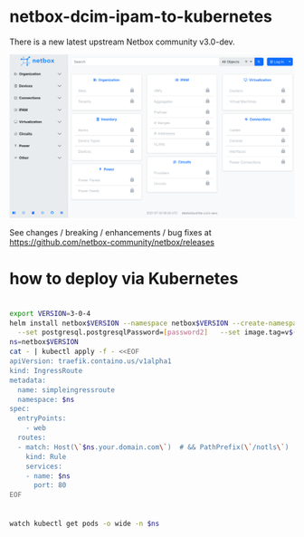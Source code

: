 # netbox-dcim-ipam-to-kubernetes

There is a new latest upstream Netbox community v3.0-dev.

![Netbox v3.0-dev](./netbox-v3-dev.png "Netbox v3.0-dev deployed via Netbox Community Docker")

See changes / breaking / enhancements / bug fixes at https://github.com/netbox-community/netbox/releases

# how to deploy via Kubernetes
```bash

export VERSION=3-0-4
helm install netbox$VERSION --namespace netbox$VERSION --create-namespace   --set postgresql.postgresqlPostgresPassword=[password1] \
  --set postgresql.postgresqlPassword=[password2]   --set image.tag=v$(echo $VERSION|tr '-' '.') bootc/netbox
ns=netbox$VERSION
cat - | kubectl apply -f - <<EOF
apiVersion: traefik.containo.us/v1alpha1
kind: IngressRoute
metadata:
  name: simpleingressroute
  namespace: $ns
spec:
  entryPoints:
    - web
  routes:
  - match: Host(\`$ns.your.domain.com\`)  # && PathPrefix(\`/notls\`)
    kind: Rule
    services:
    - name: $ns
      port: 80
EOF


watch kubectl get pods -o wide -n $ns



